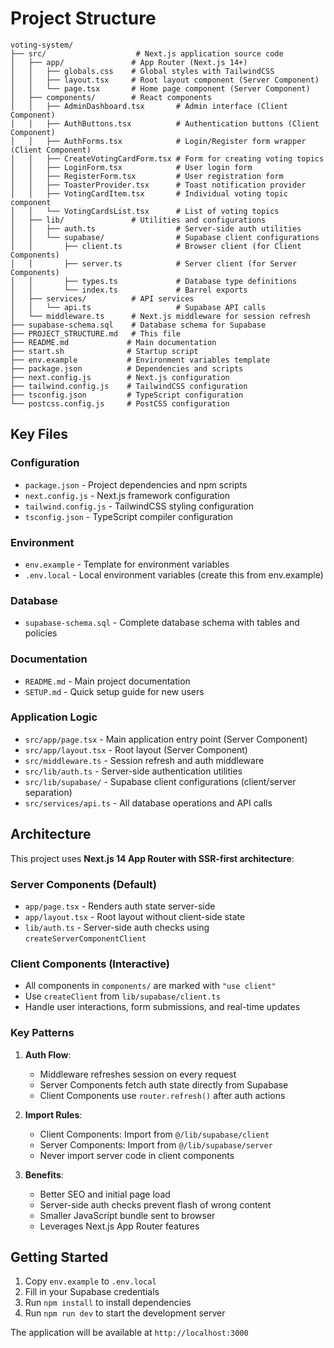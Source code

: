 # Project Structure

```
voting-system/
├── src/                    # Next.js application source code
│   ├── app/               # App Router (Next.js 14+)
│   │   ├── globals.css    # Global styles with TailwindCSS
│   │   ├── layout.tsx     # Root layout component (Server Component)
│   │   └── page.tsx       # Home page component (Server Component)
│   ├── components/        # React components
│   │   ├── AdminDashboard.tsx       # Admin interface (Client Component)
│   │   ├── AuthButtons.tsx          # Authentication buttons (Client Component)
│   │   ├── AuthForms.tsx            # Login/Register form wrapper (Client Component)
│   │   ├── CreateVotingCardForm.tsx # Form for creating voting topics
│   │   ├── LoginForm.tsx            # User login form
│   │   ├── RegisterForm.tsx         # User registration form
│   │   ├── ToasterProvider.tsx      # Toast notification provider
│   │   ├── VotingCardItem.tsx       # Individual voting topic component
│   │   └── VotingCardsList.tsx      # List of voting topics
│   ├── lib/               # Utilities and configurations
│   │   ├── auth.ts                  # Server-side auth utilities
│   │   └── supabase/                # Supabase client configurations
│   │       ├── client.ts            # Browser client (for Client Components)
│   │       ├── server.ts            # Server client (for Server Components)
│   │       ├── types.ts             # Database type definitions
│   │       └── index.ts             # Barrel exports
│   ├── services/          # API services
│   │   └── api.ts                   # Supabase API calls
│   └── middleware.ts      # Next.js middleware for session refresh
├── supabase-schema.sql    # Database schema for Supabase
├── PROJECT_STRUCTURE.md   # This file
├── README.md             # Main documentation
├── start.sh              # Startup script
├── env.example           # Environment variables template
├── package.json          # Dependencies and scripts
├── next.config.js        # Next.js configuration
├── tailwind.config.js    # TailwindCSS configuration
├── tsconfig.json         # TypeScript configuration
└── postcss.config.js     # PostCSS configuration
```

## Key Files

### Configuration

- `package.json` - Project dependencies and npm scripts
- `next.config.js` - Next.js framework configuration
- `tailwind.config.js` - TailwindCSS styling configuration
- `tsconfig.json` - TypeScript compiler configuration

### Environment

- `env.example` - Template for environment variables
- `.env.local` - Local environment variables (create this from env.example)

### Database

- `supabase-schema.sql` - Complete database schema with tables and policies

### Documentation

- `README.md` - Main project documentation
- `SETUP.md` - Quick setup guide for new users

### Application Logic

- `src/app/page.tsx` - Main application entry point (Server Component)
- `src/app/layout.tsx` - Root layout (Server Component)
- `src/middleware.ts` - Session refresh and auth middleware
- `src/lib/auth.ts` - Server-side authentication utilities
- `src/lib/supabase/` - Supabase client configurations (client/server separation)
- `src/services/api.ts` - All database operations and API calls

## Architecture

This project uses **Next.js 14 App Router with SSR-first architecture**:

### Server Components (Default)

- `app/page.tsx` - Renders auth state server-side
- `app/layout.tsx` - Root layout without client-side state
- `lib/auth.ts` - Server-side auth checks using `createServerComponentClient`

### Client Components (Interactive)

- All components in `components/` are marked with `"use client"`
- Use `createClient` from `lib/supabase/client.ts`
- Handle user interactions, form submissions, and real-time updates

### Key Patterns

1. **Auth Flow**:

   - Middleware refreshes session on every request
   - Server Components fetch auth state directly from Supabase
   - Client Components use `router.refresh()` after auth actions

2. **Import Rules**:

   - Client Components: Import from `@/lib/supabase/client`
   - Server Components: Import from `@/lib/supabase/server`
   - Never import server code in client components

3. **Benefits**:
   - Better SEO and initial page load
   - Server-side auth checks prevent flash of wrong content
   - Smaller JavaScript bundle sent to browser
   - Leverages Next.js App Router features

## Getting Started

1. Copy `env.example` to `.env.local`
2. Fill in your Supabase credentials
3. Run `npm install` to install dependencies
4. Run `npm run dev` to start the development server

The application will be available at `http://localhost:3000`
